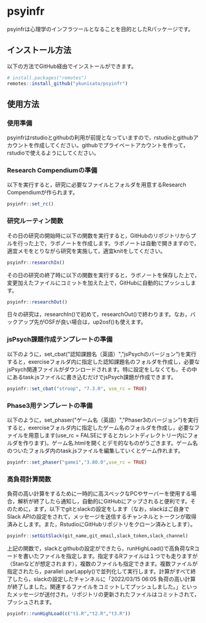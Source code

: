 
# psyinfr

<!-- badges: start -->
<!-- badges: end -->

psyinfrは心理学のインフラツールとなることを目的としたRパッケージです。

## インストール方法

以下の方法でGitHub経由でインストールができます。

``` r
# install.packages("remotes")
remotes::install_github("ykunisato/psyinfr")
```

## 使用方法

### 使用準備

psyinfrはrstudioとgithubの利用が前提となっていますので，rstudioとgithubアカウントを作成してください。githubでプライベートアカウントを作って，rstudioで使えるようにしてください。

### Research Compendiumの準備

以下を実行すると，研究に必要なファイルとフォルダを用意するResearch Compendiumが作られます。

``` r
psyinfr::set_rc()
```



### 研究ルーティン関数

その日の研究の開始時に以下の関数を実行すると，GitHubのリポジトリからプルを行った上で，ラボノートを作成します。ラボノートは自動で開きますので，適宜メモをとりながら研究を実施して，適宜knitをしてください。

``` r
psyinfr::researchIn()
``` 

その日の研究の終了時に以下の関数を実行すると，ラボノートを保存した上で，変更加えたファイルにコミットを加えた上で，GitHubに自動的にプッシュします。

``` r
psyinfr::researchOut()
```

日々の研究は，researchIn()で初めて，researchOut()で終わります。なお，バックアップ先がOSFが良い場合は，up2osf()も使えます。

### jsPsych課題作成テンプレートの準備

以下のように，set_cbat("認知課題名（英語）","jsPsychのバージョン")を実行すると，exerciseフォルダ内に指定した認知課題名のフォルダを作成し，必要なjsPsych関連ファイルがダウンロードされます。特に設定をしなくても，その中にあるtask.jsファイルに書き込むだけでjsPsych課題が作成できます。

``` r
psyinfr::set_cbat("stroop", "7.3.0", use_rc = TRUE)
```

### Phase3用テンプレートの準備

以下のように，set_phaser("ゲーム名（英語）","Phaser3のバージョン")を実行すると，exerciseフォルダ内に指定したゲーム名のフォルダを作成し，必要なファイルを用意します(use_rc = FALSEにするとカレントディレクトリー内にフォルダを作ります)。ゲーム名.htmlを開くとデモ的なものがうごきます。ゲーム名のついたフォルダ内のtask.jsファイルを編集していくとゲーム作れます。

``` r
psyinfr::set_phaser("game1","3.80.0",use_rc = TRUE)
```

### 高負荷計算関数

負荷の高い計算をするために一時的に高スペックなPCやサーバーを使用する場合，解析が終了したら通知し，自動的にGitHubにアップされると便利です。そのために，まず，以下でgitとslackの設定をします（なお，slackはご自身でSlack APIの設定をされて，メッセージを送信するチャンネルとトークンが取得済みとします。また，RstudioにGitHubリポジトリをクローン済みとします）。

``` r
psyinfr::setGitSlack(git_name,git_email,slack_token,slack_channel)
```

上記の関数で，slackとgithubの設定ができたら，runHighLoad()で高負荷なRコードを書いたファイルを指定します。指定するRファイルは１つでも走りますが（Stanなどが想定されます），複数のファイルも指定できます。複数ファイルが指定されたら，parallel::parLapply()で並列化して実行します。計算がすべて終了したら，slackの設定したチャンネルに「2022/03/15 06:05  負荷の高い計算が終了しました。関連するファイルをコミットしてプッシュしました。」といったメッセージが送付され，リポジトリの更新されたファイルはコミットされて，プッシュされます。

``` r
psyinfr::runHighLoad(c("t1.R","t2.R","t3.R"))
```



